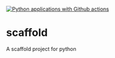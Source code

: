 [![Python applications with Github actions](https://github.com/sathishkumartheta/scaffold/actions/workflows/main.yml/badge.svg)](https://github.com/sathishkumartheta/scaffold/actions/workflows/main.yml)

# scaffold
A scaffold project for python
